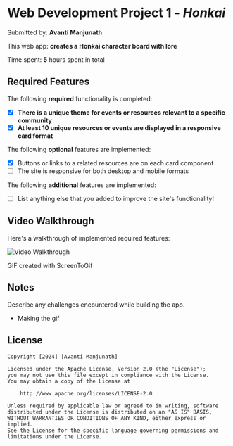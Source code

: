 # Web Development Project 1 - *Honkai*

Submitted by: **Avanti Manjunath**

This web app: **creates a Honkai character board with lore**

Time spent: **5** hours spent in total

## Required Features

The following **required** functionality is completed:

- [x] **There is a unique theme for events or resources relevant to a specific community**
- [x] **At least 10 unique resources or events are displayed in a responsive card format**

The following **optional** features are implemented:

- [x] Buttons or links to a related resources are on each card component
- [ ] The site is responsive for both desktop and mobile formats

The following **additional** features are implemented:

* [ ] List anything else that you added to improve the site's functionality!

## Video Walkthrough

Here's a walkthrough of implemented required features:

<img src='https://github.com/AvantiiM/Project1_Honkai/blob/main/Honkai.gif' title='Video Walkthrough' width='' alt='Video Walkthrough' />

GIF created with ScreenToGif

## Notes

Describe any challenges encountered while building the app.
- Making the gif

## License

    Copyright [2024] [Avanti Manjunath]

    Licensed under the Apache License, Version 2.0 (the "License");
    you may not use this file except in compliance with the License.
    You may obtain a copy of the License at

        http://www.apache.org/licenses/LICENSE-2.0

    Unless required by applicable law or agreed to in writing, software
    distributed under the License is distributed on an "AS IS" BASIS,
    WITHOUT WARRANTIES OR CONDITIONS OF ANY KIND, either express or implied.
    See the License for the specific language governing permissions and
    limitations under the License.
